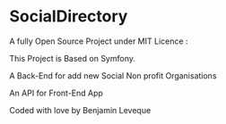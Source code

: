 # SocialDirectory

A fully Open Source Project under MIT Licence : 

This Project is Based on Symfony.

A Back-End for add new Social Non profit Organisations 

An API for Front-End App

Coded with love by Benjamin Leveque

